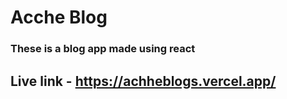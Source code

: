 # Acche Blog
### These is a blog app made using react
## Live link - https://achheblogs.vercel.app/
